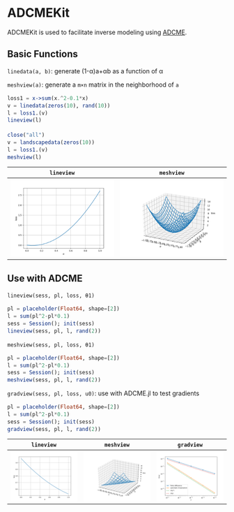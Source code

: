 # ADCMEKit

ADCMEKit is used to facilitate inverse modeling using [ADCME](https://github.com/kailaix/ADCME.jl). 

## Basic Functions

`linedata(a, b)`: generate (1-α)a+αb as a function of α

`meshview(a)`: generate a `m×n` matrix in the neighborhood of `a`

```julia
loss1 = x->sum(x.^2-0.1*x)
v = linedata(zeros(10), rand(10))
l = loss1.(v)
lineview(l)

close("all")
v = landscapedata(zeros(10))
l = loss1.(v)
meshview(l)
```



| `lineview`           | `meshview`      |
| -------------------- | -------------------- |
| ![](./others/f1.png) | ![](./others/f2.png) |


## Use with ADCME 

`lineview(sess, pl, loss, θ1)`
```julia
pl = placeholder(Float64, shape=[2])
l = sum(pl^2-pl*0.1)
sess = Session(); init(sess)
lineview(sess, pl, l, rand(2))
```

`meshview(sess, pl, loss, θ1)`
```julia
pl = placeholder(Float64, shape=[2])
l = sum(pl^2-pl*0.1)
sess = Session(); init(sess)
meshview(sess, pl, l, rand(2))
```

`gradview(sess, pl, loss, u0)`: use with ADCME.jl to test gradients

```julia
pl = placeholder(Float64, shape=[2])
l = sum(pl^2-pl*0.1)
sess = Session(); init(sess)
gradview(sess, pl, l, rand(2))
```
| `lineview`           | `meshview`      | `gradview` |
| -------------------- | -------------------- | -------------------- |
| ![](./others/f4.png) | ![](./others/f5.png) | ![](./others/f3.png) |

